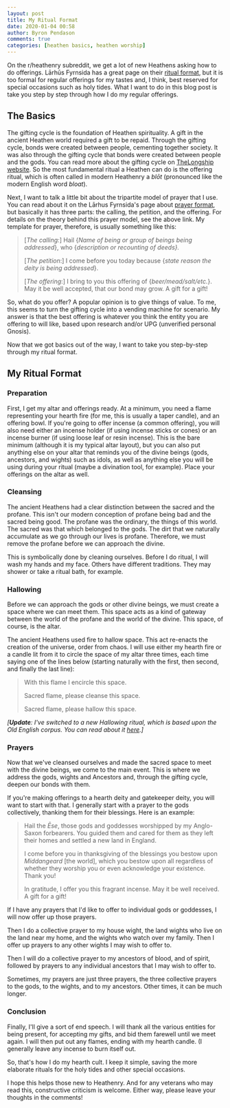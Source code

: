 ```yaml
---
layout: post
title: My Ritual Format
date: 2020-01-04 00:58
author: Byron Pendason
comments: true
categories: [heathen basics, heathen worship]
---
```

On the r/heathenry subreddit, we get a lot of new Heathens asking how to do offerings. Lārhūs Fyrnsida has a great page on their <a target="_blank" rel="noopener" href="https://larhusfyrnsida.com/ritual-format/">ritual format</a>, but it is too formal for regular offerings for my tastes and, I think, best reserved for special occasions such as holy tides. What I want to do in this blog post is take you step by step through how I do my regular offerings.

<h2>The Basics</h2>

The gifting cycle is the foundation of Heathen spirituality. A gift in the ancient Heathen world required a gift to be repaid. Through the gifting cycle, bonds were created between people, cementing together society. It was also through the gifting cycle that bonds were created between people and the gods. You can read more about the gifting cycle on <a target="_blank" rel="noopener" href="https://www.thelongship.net/the-basics/gifting-cycle/">TheLongship website</a>. So the most fundamental ritual a Heathen can do is the offering ritual, which is often called in modern Heathenry a <em>blōt</em> (pronounced like the modern English word <cite>bloat</cite>).

Next, I want to talk a little bit about the tripartite model of prayer that I use. You can read about it on the Lārhus Fyrnsida's page about <a target="_blank" rel="noopener" href="https://larhusfyrnsida.com/prayer-format/">prayer format</a>, but basically it has three parts: the calling, the petition, and the offering. For details on the theory behind this prayer model, see the above link. My template for prayer, therefore, is usually something like this:

<blockquote>[<em>The calling:</em>] Hail {<em>Name of being or group of beings being addressed</em>}, who {<em>description or recounting of deeds}.</em>

[<em>The petition</em>:] I come before you today because {<em>state reason the deity is being addressed</em>}.

[<cite>The offering</cite>:] I bring to you this offering of {<em>beer/mead/salt/etc.</em>}. May it be well accepted, that our bond may grow. A gift for a gift!</blockquote>

So, what do you offer? A popular opinion is to give things of value. To me, this seems to turn the gifting cycle into a vending machine for scenario. My answer is that the best offering is whatever you think the entity you are offering to will like, based upon research and/or UPG (unverified personal Gnosis).

Now that we got basics out of the way, I want to take you step-by-step through my ritual format.

<h2>My Ritual Format</h2>

<h3>Preparation</h3>

First, I get my altar and offerings ready. At a minimum, you need a flame representing your hearth fire (for me, this is usually a taper candle), and an offering bowl. If you're going to offer incense (a common offering), you will also need either an incense holder (if using incense sticks or cones) or an incense burner (if using loose leaf or resin incense). This is the bare minimum (although it is my typical altar layout), but you can also put anything else on your altar that reminds you of the divine beings (gods, ancestors, and wights) such as idols, as well as anything else you will be using during your ritual (maybe a divination tool, for example). Place your offerings on the altar as well.

<h3>Cleansing</h3>

The ancient Heathens had a clear distinction between the sacred and the profane. This isn't our modern conception of profane being bad and the sacred being good. The profane was the ordinary, the things of this world. The sacred was that which belonged to the gods. The dirt that we naturally accumulate as we go through our lives is profane. Therefore, we must remove the profane before we can approach the divine.

This is symbolically done by cleaning ourselves. Before I do ritual, I will wash my hands and my face. Others have different traditions. They may shower or take a ritual bath, for example.

<h3>Hallowing</h3>

Before we can approach the gods or other divine beings, we must create a space where we can meet them. This space acts as a kind of gateway between the world of the profane and the world of the divine. This space, of course, is the altar.

The ancient Heathens used fire to hallow space. This act re-enacts the creation of the universe, order from chaos. I will use either my hearth fire or a candle lit from it to circle the space of my altar three times, each time saying one of the lines below (starting naturally with the first, then second, and finally the last line):

<blockquote>With this flame I encircle this space.

Sacred flame, please cleanse this space.

Sacred flame, please hallow this space.</blockquote>

<em>[</em><strong><em>Update</em></strong><em>: I've switched to a new Hallowing ritual, which is based upon the Old English corpus. You can read about it </em><a target="_blank" rel="noopener" href="/2020/11/19/my-hallowing-ritual/"><em>here</em></a><em>.]</em>

<h3>Prayers</h3>

Now that we've cleansed ourselves and made the sacred space to meet with the divine beings, we come to the main event. This is where we address the gods, wights and Ancestors and, through the gifting cycle, deepen our bonds with them.

If you're making offerings to a hearth deity and gatekeeper deity, you will want to start with that. I generally start with a prayer to the gods collectively, thanking them for their blessings. Here is an example:

<blockquote>Hail the <em>Ēse</em>, those gods and goddesses worshipped by my Anglo-Saxon forbearers. You guided them and cared for them as they left their homes and settled a new land in England.

I come before you in thanksgiving of the blessings you bestow upon <em>Middangeard</em> [the world], which you bestow upon all regardless of whether they worship you or even acknowledge your existence. Thank you!

In gratitude, I offer you this fragrant incense. May it be well received. A gift for a gift!</blockquote>

If I have any prayers that I'd like to offer to individual gods or goddesses, I will now offer up those prayers.

Then I do a collective prayer to my house wight, the land wights who live on the land near my home, and the wights who watch over my family. Then I offer up prayers to any other wights I may wish to offer to.

Then I will do a collective prayer to my ancestors of blood, and of spirit, followed by prayers to any individual ancestors that I may wish to offer to.

Sometimes, my prayers are just three prayers, the three collective prayers to the gods, to the wights, and to my ancestors. Other times, it can be much longer.

<h3>Conclusion</h3>

Finally, I'll give a sort of end speech. I will thank all the various entities for being present, for accepting my gifts, and bid them farewell until we meet again. I will then put out any flames, ending with my hearth candle. (I generally leave any incense to burn itself out.

So, that's how I do my hearth cult. I keep it simple, saving the more elaborate rituals for the holy tides and other special occasions.

I hope this helps those new to Heathenry. And for any veterans who may read this, constructive criticism is welcome. Either way, please leave your thoughts in the comments!
